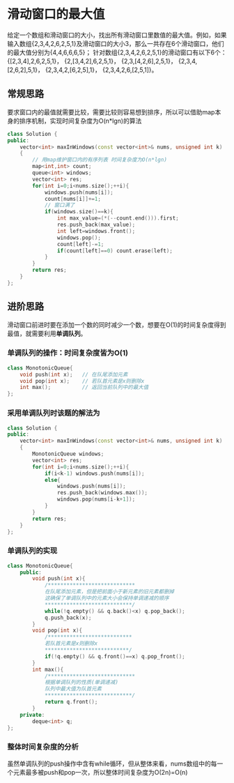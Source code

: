 # 滑动窗口的最大值

给定一个数组和滑动窗口的大小，找出所有滑动窗口里数值的最大值。例如，如果输入数组{2,3,4,2,6,2,5,1}及滑动窗口的大小3，那么一共存在6个滑动窗口，他们的最大值分别为{4,4,6,6,6,5}； 针对数组{2,3,4,2,6,2,5,1}的滑动窗口有以下6个： {[2,3,4],2,6,2,5,1}， {2,[3,4,2],6,2,5,1}， {2,3,[4,2,6],2,5,1}， {2,3,4,[2,6,2],5,1}， {2,3,4,2,[6,2,5],1}， {2,3,4,2,6,[2,5,1]}。

## 常规思路

要求窗口内的最值就需要比较，需要比较则容易想到排序，所以可以借助map本身的排序机制，实现时间复杂度为O(n*lgn)的算法

```cpp
class Solution {
public:
    vector<int> maxInWindows(const vector<int>& nums, unsigned int k)
    {
        // 用map维护窗口内的有序列表 时间复杂度为O(n*lgn)
        map<int,int> count;
        queue<int> windows;
        vector<int> res;
        for(int i=0;i<nums.size();++i){
            windows.push(nums[i]);
            count[nums[i]]+=1;
            // 窗口满了
            if(windows.size()==k){
                int max_value=(*(--count.end())).first;
                res.push_back(max_value);
                int left=windows.front();
                windows.pop();
                count[left]-=1;
                if(count[left]==0) count.erase(left);
            }
        }
        return res;
    }
};
```

## 进阶思路

滑动窗口前进时要在添加一个数的同时减少一个数，想要在O(1)的时间复杂度得到最值，就需要利用**单调队列**。

### 单调队列的操作：时间复杂度皆为O(1)

```cpp
class MonotonicQueue{
    void push(int x);   // 在队尾添加元素
    void pop(int x);    // 若队首元素是x则删除x
    int max();          // 返回当前队列中的最大值
};
```

### 采用单调队列时该题的解法为

```cpp
class Solution {
public:
    vector<int> maxInWindows(const vector<int>& nums, unsigned int k)
    {
        MonotonicQueue windows;
        vector<int> res;
        for(int i=0;i<nums.size();++i){
            if(i<k-1) windows.push(nums[i]);
            else{
                windows.push(nums[i]);
                res.push_back(windows.max());
                windows.pop(nums[i-k+1]);
            }
        }
        return res;
    }
};
```

### 单调队列的实现

```cpp
class MonotonicQueue{
    public:
        void push(int x){
            /****************************
            在队尾添加元素，但是把前面小于新元素的旧元素都删掉
            这确保了单调队列中的元素大小会保持单调递减的顺序
            ****************************/
            while(!q.empty() && q.back()<x) q.pop_back();
            q.push_back(x);
        }
        void pop(int x){
            /***************************
            若队首元素是x则删除x
            ***************************/
            if(!q.empty() && q.front()==x) q.pop_front();
        }
        int max(){
            /****************************
            根据单调队列的性质(单调递减)
            队列中最大值为队首元素
            ****************************/
            return q.front();
        }
    private:
        deque<int> q;
};
```

### 整体时间复杂度的分析

虽然单调队列的push操作中含有while循环，但从整体来看，nums数组中的每一个元素最多被push和pop一次，所以整体时间复杂度为O(2n)=O(n)
